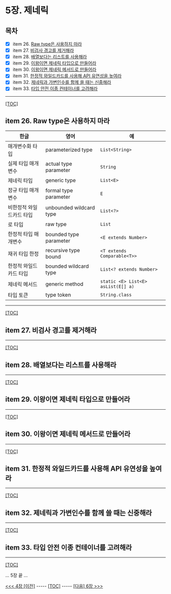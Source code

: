 # 5장. 제네릭

## 목차

- [x] item 26. [Raw type은 사용하지 마라](#CCC)
- [x] item 27. [비검사 경고를 제거해라](#CCC)
- [x] item 28. [배열보다는 리스트를 사용해라](#CCC)
- [x] item 29. [이왕이면 제네릭 타입으로 만들어라](#CCC)
- [x] item 30. [이왕이면 제네릭 메서드로 만들어라](#CCC)
- [x] item 31. [한정적 와일드카드를 사용해 API 유연성을 높여라](#CCC)
- [x] item 32. [제네릭과 가변인수를 함께 쓸 때는 신중해라](#CCC)
- [x] item 33. [타입 안전 이종 컨테이너를 고려해라](#CCC)

---------------------------------------------------------------
[[TOC]](#목차)

## item 26. Raw type은 사용하지 마라

| 한글                     | 영어                    | 예                                 |
| ------------------------ | ----------------------- | ---------------------------------- |
| 매개변수화 타입          | parameterized type      | `List<String>`                     |
| 실제 타입 매개변수       | actual type parameter   | `String`                           |
| 제네릭 타입              | generic type            | `List<E>`                          |
| 정규 타입 매개변수       | formal type parameter   | `E`                                |
| 비한정적 와일드카드 타입 | unbounded wildcard type | `List<?>`                          |
| 로 타입                  | raw type                | `List`                             |
| 한정적 타입 매개변수     | bounded type parameter  | `<E extends Number>`               |
| 재귀 타입 한정           | recursive type bound    | `<T extends Comparable<T>>`        |
| 한정적 와일드카드 타입   | bounded wildcard type   | `List<? extends Number>`           |
| 제네릭 메서드            | generic method          | `static <E> List<E> asList(E[] a)` |
| 타입 토큰                | type token              | `String.class`                     |




---------------------------------------------------------------
[[TOC]](#목차)

## item 27. 비검사 경고를 제거해라





---------------------------------------------------------------
[[TOC]](#목차)

## item 28. 배열보다는 리스트를 사용해라





---------------------------------------------------------------
[[TOC]](#목차)

## item 29. 이왕이면 제네릭 타입으로 만들어라





---------------------------------------------------------------
[[TOC]](#목차)

## item 30. 이왕이면 제네릭 메서드로 만들어라





---------------------------------------------------------------
[[TOC]](#목차)

## item 31. 한정적 와일드카드를 사용해 API 유연성을 높여라





---------------------------------------------------------------
[[TOC]](#목차)

## item 32. 제네릭과 가변인수를 함께 쓸 때는 신중해라





---------------------------------------------------------------
[[TOC]](#목차)

## item 33. 타입 안전 이종 컨테이너를 고려해라




---------------------------------------------------------------
[[TOC]](#목차)


... 5장 끝 ...

[<<< 4장 [이전]](../ch04/README.md) ----- [[TOC]](#목차) -----  [[다음] 6장 >>>](../ch06/README.md)